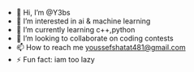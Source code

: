 - 👋 Hi, I’m @Y3bs
- 👀 I’m interested in ai & machine learning
- 🌱 I’m currently learning c++,python
- 💞️ I’m looking to collaborate on coding contests
- 📫 How to reach me youssefshatat481@gmail.com
- ⚡ Fun fact: iam too lazy 

<!---
Y3bs/Y3bs is a ✨ special ✨ repository because its `README.md` (this file) appears on your GitHub profile.
You can click the Preview link to take a look at your changes.
--->
